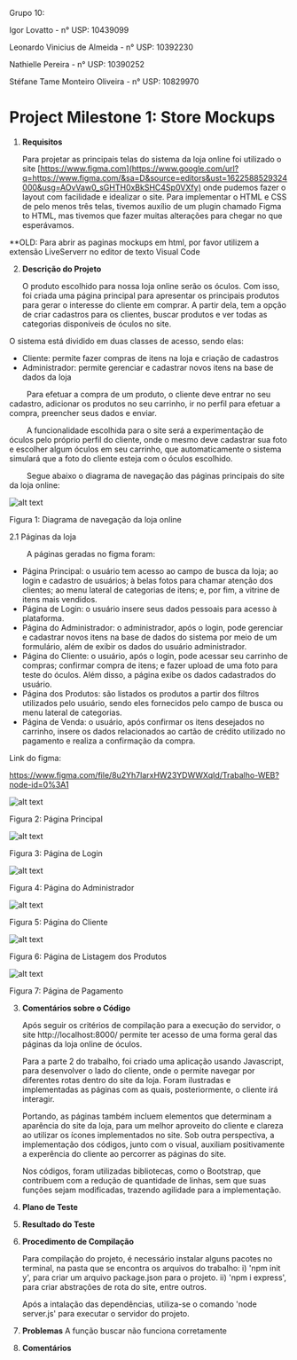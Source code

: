 ﻿
Grupo 10:

Igor Lovatto - n° USP: 10439099

Leonardo Vinicius de Almeida - n° USP: 10392230

Nathielle Pereira - n° USP: 10390252

Stéfane Tame Monteiro Oliveira - n° USP: 10829970


Project Milestone 1: Store Mockups 
==================================

1.  **Requisitos**

    Para projetar as principais telas do sistema da loja online foi
utilizado o site [https://www.figma.com](https://www.google.com/url?q=https://www.figma.com/&sa=D&source=editors&ust=1622588529324000&usg=AOvVaw0_sGHTH0xBkSHC4Sp0VXfy)
onde pudemos fazer o layout com facilidade e idealizar o
site. Para implementar o HTML e CSS de pelo menos três telas, tivemos auxílio
de um plugin chamado Figma to HTML, mas tivemos que fazer muitas
alterações para chegar no que esperávamos.

**OLD:  Para abrir as paginas mockups em html, por favor utilizem a extensão LiveServerr no editor de texto Visual Code

2.  **Descrição do Projeto**

    O produto escolhido para nossa loja online serão os óculos. Com isso,
foi criada uma página principal para apresentar os principais produtos
para gerar o interesse do cliente em comprar. A partir dela, tem a opção
de criar cadastros para os clientes, buscar produtos e ver todas as
categorias disponíveis de óculos no site.

O sistema está dividido em duas classes de acesso, sendo elas:

-   Cliente: permite fazer compras de itens na loja e criação de
    cadastros
-   Administrador: permite gerenciar e cadastrar novos itens na base de
    dados da loja

        Para efetuar a compra de um produto, o cliente deve entrar no
seu cadastro, adicionar os produtos no seu carrinho, ir no perfil para
efetuar a compra, preencher seus dados e enviar.

        A funcionalidade escolhida para o site será a experimentação de
óculos pelo próprio perfil do cliente, onde o mesmo deve cadastrar sua
foto e escolher algum óculos em seu carrinho, que automaticamente o
sistema simulará que a foto do cliente esteja com o óculos escolhido.

        Segue abaixo o diagrama de navegação das páginas principais do
site da loja online:

![alt text](group-10-online-store-main/images/diagrama_navegacao.jpg)

Figura 1: Diagrama de navegação da loja online

2.1 Páginas da loja

        A páginas geradas no figma foram:

-   Página Principal: o usuário tem acesso ao campo de busca da loja; ao
    login e cadastro de usuários; à belas fotos para chamar atenção dos
    clientes; ao menu lateral de categorias de itens; e, por fim, a
    vitrine de itens mais vendidos.
-   Página de Login: o usuário insere seus dados pessoais para acesso à
    plataforma.
-   Página do Administrador: o administrador, após o login, pode
    gerenciar e cadastrar novos itens na base de dados do sistema por
    meio de um formulário, além de exibir os dados do usuário
    administrador.
-   Página do Cliente: o usuário, após o login, pode acessar seu
    carrinho de compras; confirmar compra de itens; e fazer upload de
    uma foto para teste do óculos. Além disso, a página exibe os dados
    cadastrados do usuário.
-   Página dos Produtos: são listados os produtos a partir dos filtros
    utilizados pelo usuário, sendo eles fornecidos pelo campo de busca
    ou menu lateral de categorias.
-   Página de Venda: o usuário, após confirmar os itens desejados no
    carrinho, insere os dados relacionados ao cartão de crédito
    utilizado no pagamento e realiza a confirmação da compra.

Link do figma:

https://www.figma.com/file/8u2Yh7larxHW23YDWWXqId/Trabalho-WEB?node-id=0%3A1

![alt text](group-10-online-store-main/images/pagina_principal.png)

Figura 2: Página Principal

![alt text](group-10-online-store-main/images/pagina_login.png)

Figura 3: Página de Login

![alt text](group-10-online-store-main/images/pagina_perfil_admin.png)

Figura 4: Página do Administrador

![alt text](group-10-online-store-main/images/pagina_perfil_cliente.png)

Figura 5: Página do Cliente

![alt text](group-10-online-store-main/images/pagina_produtos.png)

Figura 6: Página de Listagem dos Produtos

![alt text](group-10-online-store-main/images/pagina_vendas.png)

Figura 7: Página de Pagamento

3.  **Comentários sobre o Código**

    Após seguir os critérios de compilação para a execução do servidor, o site http://localhost:8000/ permite ter acesso de uma forma geral das páginas da loja online de óculos.  
    
    Para a parte 2 do trabalho, foi criado uma aplicação usando Javascript, para desenvolver o lado do cliente, onde o permite navegar por diferentes rotas dentro do site da loja. Foram ilustradas e implementadas as páginas com as quais, posteriormente, o cliente irá interagir. 
    
    Portando, as páginas também incluem elementos que determinam a aparência do site da loja, para um melhor aproveito do cliente e clareza ao utilizar os ícones implementados no site. Sob outra perspectiva, a implementação dos códigos, junto com o visual, auxiliam positivamente a experência do cliente ao percorrer as páginas do site.
    
    Nos códigos, foram utilizadas bibliotecas, como o Bootstrap, que contribuem com a redução de quantidade de linhas, sem que suas funções sejam modificadas, trazendo agilidade para a implementação.  

4.  **Plano de Teste**

5.  **Resultado do Teste**

6.  **Procedimento de Compilação**
    
    Para compilação do projeto, é necessário instalar alguns pacotes no terminal, na pasta que se encontra os arquivos do trabalho:
    i) 'npm init y', para criar um arquivo package.json para o projeto.
    ii) 'npm i express', para criar abstrações de rota do site, entre outros.
    
    Após a intalação das dependências, utiliza-se o comando 'node server.js' para executar o servidor do projeto.

7.  **Problemas**
    A função buscar não funciona corretamente

8.  **Comentários**


